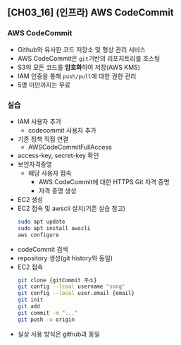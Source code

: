 ## [CH03_16] (인프라) AWS CodeCommit

### AWS CodeCommit
- Github와 유사한 코드 저장소 및 형상 관리 서비스
- AWS CodeCommit은 `git`기반의 리포지토리를 호스팅
- S3의 모든 코드를 **암호화**하여 저장(AWS KMS)
- IAM 인증을 통해 `push/pull`에 대한 권한 관리
- 5명 미만까지는 무료

### 실습
- IAM 사용자 추가
  - codecommit 사용자 추가
- 기존 정책 직접 연결
  - AWSCodeCommitFullAccess
- access-key, secret-key 확인
- 보안자격증명
  - 해당 사용자 접속
    - AWS CodeCommit에 대한 HTTPS Git 자격 증명
    - 자격 증명 생성 
- EC2 생성
- EC2 접속 및 awscli 설치(기존 실습 참고)
  ```bash
  sudo apt update
  sudo apt install awscli
  aws configure
  ```
- codeCommit 검색
- repository 생성(git history와 동일)
- EC2 접속
  ```bash
  git clone {gitCommit 주소}
  git config --lcoal username "song"
  git config --local user.email {email}
  git init
  git add 
  git commit -m "..."
  git push -u origin 
  ```
- 실상 사용 방식은 github과 동일
